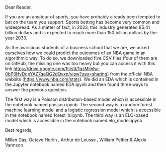 Dear Reader,

If you are an amateur of sports, you have probably already been tempted to bet on the team you support. Sports betting has become very common and widespread. 
As a matter of fact, in 2023, this industry generated 85.41 billion dollars and is expected to reach more than 150 billion dollars by the year 2030.

As the avaricious students of a business school that we are, we asked ourselves how we could predict the outcomes of an NBA game in an algorithmic way. 
To do so, we downloaded five CSV files (four of them are on GitHub, the missing one was too heavy but you can access it with this link https://drive.google.com/file/d/1qzMIielw-0bP3HvDqpYAZ7qeQG2dQvxn/view?usp=sharing) from the official NBA website (https://www.nba.com/stats).
We did an EDA which is contained in the Jupyter notebook named EDA.ipynb and then found three ways to answer the previous question.

The first way is a Poisson distribution-based model which is accessible in the notebook named poisson.ipynb. 
The second way is a random forest machine learning model  and a logistic regression model which is accessible in the notebook named forest_lr.ipynb.
The third way is an ELO-based model which is accessible in the notebook named elo_model.ipynb.

Best regards,

Millan Das, Octave Horlin , Arthur de Leusse ,  William Peltier & Alexis Vannson


